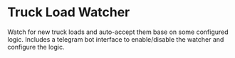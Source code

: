 # Truck Load Watcher

Watch for new truck loads and auto-accept them base on some configured logic. Includes a telegram bot interface to enable/disable the watcher and configure the logic.
